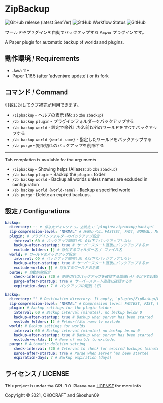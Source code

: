 # ZipBackup

![GitHub release (latest SemVer)](https://img.shields.io/github/v/release/okocraft/ZipBackup)
![GitHub Workflow Status](https://img.shields.io/github/workflow/status/okocraft/ZipBackup/Java%20CI)
![GitHub](https://img.shields.io/github/license/okocraft/ZipBackup)

ワールドやプラグインを自動でバックアップする Paper プラグインです。

A Paper plugin for automatic backup of worlds and plugins.

## 動作環境 / Requirements

- Java 11+
- Paper 1.16.5 (after 'adventure update') or its fork

## コマンド / Command

引数に対してタブ補完が利用できます。

- `/zipbackup` - ヘルプの表示 (略: `zb` `zbu` `zbackup`)
- `/zb backup plugin` - プラグインフォルダーをバックアップする
- `/zb backup world` - 設定で除外した名前以外のワールドをすべてバックアップする
- `/zb backup world {world-name}` - 指定したワールドをバックアップする
- `/zb purge` - 期限切れのバックアップを削除する

---

Tab completion is available for the arguments.

- `/zipbackup` - Showing helps (Aliases: `zb` `zbu` `zbackup`)
- `/zb backup plugin` - Backup the `plugins` folder
- `/zb backup world` - Backup all worlds unless names are excluded in configuration
- `/zb backup world {world-name}` - Backup a specified world
- `/zb purge` - Delete an expired backups.

## 設定 / Configurations

```yaml
backup:
  directory: "" # 保存先ディレクトリ。空設定で `plugins/ZipBackup/backups`
  zip-compression-level: "NORMAL" # 圧縮レベル。FASTEST, FAST, NORMAL, MAXIMUM, ULTRA 
  plugin: # プラグインフォルダーのバックアップ設定
    interval: 60 # バックアップ間隔(分) 0以下でバックアップしない
    backup-after-startup: true # サーバースタート直後にバックアップするか
    exclude-folders: [] # 除外するフォルダー名 / ファイル名
  world: # ワールドのバックアップ設定
    interval: 60 # バックアップ間隔(分) 0以下でバックアップしない 
    backup-after-startup: true # サーバースタート直後にバックアップするか
    exclude-worlds: [] # 除外するワールドの名前
  purge: # 自動削除設定
    check-interval: 720 # 期限切れのバックアップを確認する間隔(分) 0以下で起動後実行しない。
    purge-after-startup: true # サーバースタート直後に確認するか
    expiration-days: 7 # バックアップの期限 (日)
```

```yaml
backup:
  directory: "" # Destination directory. If empty, `plugins/ZipBackup/backups`.
  zip-compression-level: "NORMAL" # Compression level: FASTEST, FAST, NORMAL, MAXIMUM, ULTRA 
  plugin: # Backup settings for the plugin folder
    interval: 60 # Backup interval (minutes), no backup below 0
    backup-after-startup: true # Backup when server has been started
    exclude-folders: [] # Folder/file name to exclude
  world: # Backup settings for worlds
    interval: 60 # Backup interval (minutes) no backup below 0
    backup-after-startup: true # Backup when server has been started
    exclude-worlds: [] # Name of worlds to exclude.
  purge: # Automatic deletion setting
    check-interval: 720 # Interval to check for expired backups (minutes), not executed after startup if less than 0.
    purge-after-startup: true # Purge when server has been started
    expiration-days: 7 # Backup expiration (days)
```

## ライセンス / LICENSE

This project is under the GPL-3.0. Please see [LICENSE](LICENSE) for more info.

Copyright © 2021, OKOCRAFT and Siroshun09
